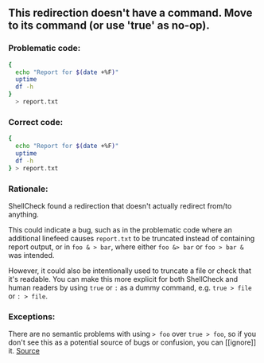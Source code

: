 ## This redirection doesn't have a command. Move to its command (or use 'true' as no-op).

### Problematic code:

```sh
{ 
  echo "Report for $(date +%F)"
  uptime
  df -h
}
  > report.txt
```

### Correct code:

```sh
{ 
  echo "Report for $(date +%F)"
  uptime
  df -h
} > report.txt
```
### Rationale:

ShellCheck found a redirection that doesn't actually redirect from/to anything.

This could indicate a bug, such as in the problematic code where an additional linefeed causes `report.txt` to be truncated instead of containing report output, or in `foo & > bar`, where either `foo &> bar` or `foo > bar &` was intended. 

However, it could also be intentionally used to truncate a file or check that it's readable. You can make this more explicit for both ShellCheck and human readers by using `true` or `:` as a dummy command, e.g. `true > file` or `: > file`. 
 
### Exceptions:

There are no semantic problems with using `> foo` over `true > foo`, so if you don't see this as a potential source of bugs or confusion, you can [[ignore]] it.
[Source](https://github.com/koalaman/shellcheck/wiki/SC2188)

